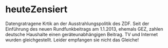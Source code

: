 # heuteZensiert
Datengratragene Krtik an der Ausstrahlungspolitik des ZDF. Seit der Einführung des neuen Rundfunkbeitrags am 1.1.2013, ehemals GEZ, zahlen deutsche Haushalte einen geräteunabhängigen Beitrag. TV und Internet wurden gleichgestellt. Leider empfangen sie nicht das Gleiche!
